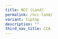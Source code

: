 ```yaml
---
title: NCC (Land)
permalink: /ncc-land/
variant: tiptap
description: ""
third_nav_title: CCA
---
```

